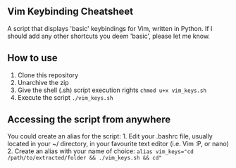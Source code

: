 ## Vim Keybinding Cheatsheet
A script that displays 'basic' keybindings for Vim, written in Python. If I should add any other shortcuts you deem 'basic', please let me know.

## How to use
1. Clone this repository
2. Unarchive the zip
3. Give the shell (.sh) script execution rights ```chmod u+x vim_keys.sh``` 
4. Execute the script ```./vim_keys.sh```

## Accessing the script from anywhere
You could create an alias for the script:
    1. Edit your .bashrc file, usually located in your ~/ directory, in your favourite text editor (i.e. Vim :P, or nano)
    2. Create an alias with your name of choice: ```alias vim_keys="cd /path/to/extracted/folder && ./vim_keys.sh && cd"```
